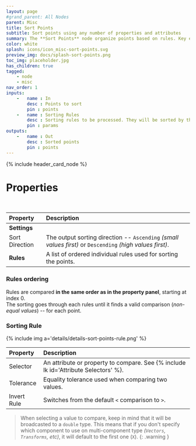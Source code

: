 ```yaml
---
layout: page
#grand_parent: All Nodes
parent: Misc
title: Sort Points
subtitle: Sort points using any number of properties and attributes
summary: The **Sort Points** node organize points based on rules. Key elements include sorting direction (ascending/descending) and rules defined in a specific order. Each rule compares a selected attribute with a tolerance for equality. Note the warning on comparing values, emphasizing the default use of the first component for multi-component types.
color: white
splash: icons/icon_misc-sort-points.svg
preview_img: docs/splash-sort-points.png
toc_img: placeholder.jpg
has_children: true
tagged:
    - node
    - misc
nav_order: 1
inputs:
    -   name : In
        desc : Points to sort
        pin : points
    -   name : Sorting Rules
        desc : Sorting rules to be processed. They will be sorted by their individual priorities.
        pin : params
outputs:
    -   name : Out
        desc : Sorted points
        pin : points
---
```


{% include header_card_node %}

# Properties
<br>

| Property       | Description          |
|:-------------|:------------------|
|**Settings**||
| Sort Direction           | The output sorting direction -- `Ascending` *(small values first)* or `Descending` *(high values first)*.  |
| **Rules**           | A list of ordered individual rules used for sorting the points.|

### Rules ordering

Rules are compared **in the same order as in the property panel**, starting at index 0.  
The sorting goes through each rules until it finds a valid comparison (*non-equal values*) -- for each point.

### Sorting Rule

{% include img a='details/details-sort-points-rule.png' %} 

| Property       | Description          |
|:-------------|:------------------|
| Selector           | An attribute or property to compare. See {% include lk id='Attribute Selectors' %}. |
| Tolerance           | Equality tolerance used when comparing two values. |
| Invert Rule           | Switches from the default `<` comparison to `>`. |

>When selecting a value to compare, keep in mind that it will be broadcasted to a `double` type. This means that if you don't specify which component to use on multi-component type *(`Vectors`, `Transforms`, etc)*, it will default to the first one (`X`).
{: .warning }
